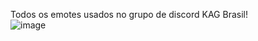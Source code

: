 Todos os emotes usados no grupo de discord KAG Brasil!<br>
![image](https://github.com/WellyngtonMolinari/kagbrasil-emotes/assets/88794503/d570c01f-2a93-4919-ba52-a6a9886dc3b6)
